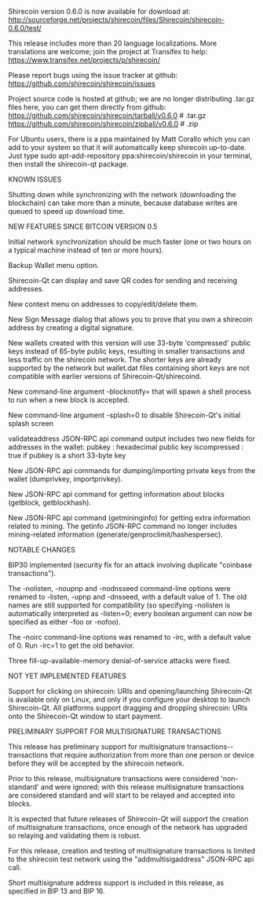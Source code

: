 Shirecoin version 0.6.0 is now available for download at:
http://sourceforge.net/projects/shirecoin/files/Shirecoin/shirecoin-0.6.0/test/

This release includes more than 20 language localizations.
More translations are welcome; join the
project at Transifex to help:
https://www.transifex.net/projects/p/shirecoin/

Please report bugs using the issue tracker at github:
https://github.com/shirecoin/shirecoin/issues

Project source code is hosted at github; we are no longer
distributing .tar.gz files here, you can get them
directly from github:
https://github.com/shirecoin/shirecoin/tarball/v0.6.0  # .tar.gz
https://github.com/shirecoin/shirecoin/zipball/v0.6.0  # .zip

For Ubuntu users, there is a ppa maintained by Matt Corallo which
you can add to your system so that it will automatically keep
shirecoin up-to-date.  Just type
sudo apt-add-repository ppa:shirecoin/shirecoin
in your terminal, then install the shirecoin-qt package.


KNOWN ISSUES

Shutting down while synchronizing with the network
(downloading the blockchain) can take more than a minute,
because database writes are queued to speed up download
time.


NEW FEATURES SINCE BITCOIN VERSION 0.5

Initial network synchronization should be much faster
(one or two hours on a typical machine instead of ten or more
hours).

Backup Wallet menu option.

Shirecoin-Qt can display and save QR codes for sending
and receiving addresses.

New context menu on addresses to copy/edit/delete them.

New Sign Message dialog that allows you to prove that you
own a shirecoin address by creating a digital
signature.

New wallets created with this version will
use 33-byte 'compressed' public keys instead of
65-byte public keys, resulting in smaller
transactions and less traffic on the shirecoin
network. The shorter keys are already supported
by the network but wallet.dat files containing
short keys are not compatible with earlier
versions of Shirecoin-Qt/shirecoind.

New command-line argument -blocknotify=<command>
that will spawn a shell process to run <command> 
when a new block is accepted.

New command-line argument -splash=0 to disable
Shirecoin-Qt's initial splash screen

validateaddress JSON-RPC api command output includes
two new fields for addresses in the wallet:
pubkey : hexadecimal public key
iscompressed : true if pubkey is a short 33-byte key

New JSON-RPC api commands for dumping/importing
private keys from the wallet (dumprivkey, importprivkey).

New JSON-RPC api command for getting information about
blocks (getblock, getblockhash).

New JSON-RPC api command (getmininginfo) for getting
extra information related to mining. The getinfo
JSON-RPC command no longer includes mining-related
information (generate/genproclimit/hashespersec).



NOTABLE CHANGES

BIP30 implemented (security fix for an attack involving
duplicate "coinbase transactions").

The -nolisten, -noupnp and -nodnsseed command-line
options were renamed to -listen, -upnp and -dnsseed,
with a default value of 1. The old names are still
supported for compatibility (so specifying -nolisten
is automatically interpreted as -listen=0; every
boolean argument can now be specified as either
-foo or -nofoo).

The -noirc command-line options was renamed to
-irc, with a default value of 0. Run -irc=1 to
get the old behavior.

Three fill-up-available-memory denial-of-service
attacks were fixed.


NOT YET IMPLEMENTED FEATURES

Support for clicking on shirecoin: URIs and
opening/launching Shirecoin-Qt is available only on Linux,
and only if you configure your desktop to launch
Shirecoin-Qt. All platforms support dragging and dropping
shirecoin: URIs onto the Shirecoin-Qt window to start
payment.


PRELIMINARY SUPPORT FOR MULTISIGNATURE TRANSACTIONS

This release has preliminary support for multisignature
transactions-- transactions that require authorization
from more than one person or device before they
will be accepted by the shirecoin network.

Prior to this release, multisignature transactions
were considered 'non-standard' and were ignored;
with this release multisignature transactions are
considered standard and will start to be relayed
and accepted into blocks.

It is expected that future releases of Shirecoin-Qt
will support the creation of multisignature transactions,
once enough of the network has upgraded so relaying
and validating them is robust.

For this release, creation and testing of multisignature
transactions is limited to the shirecoin test network using
the "addmultisigaddress" JSON-RPC api call.

Short multisignature address support is included in this
release, as specified in BIP 13 and BIP 16.
